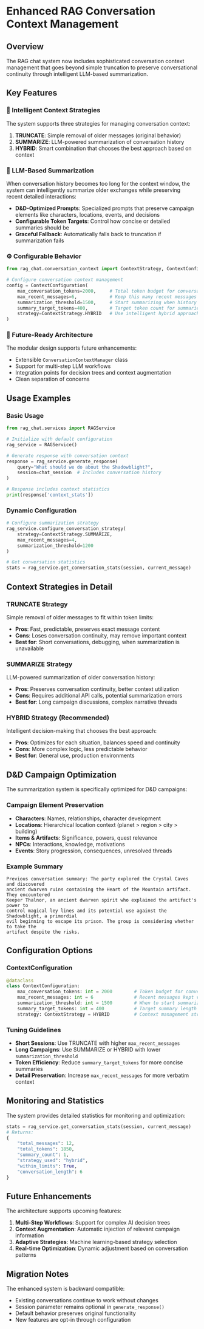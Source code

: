 # Enhanced RAG Conversation Context Management

## Overview

The RAG chat system now includes sophisticated conversation context management that goes beyond simple truncation to preserve conversational continuity through intelligent LLM-based summarization.

## Key Features

### 🧠 Intelligent Context Strategies

The system supports three strategies for managing conversation context:

1. **TRUNCATE**: Simple removal of older messages (original behavior)
2. **SUMMARIZE**: LLM-powered summarization of conversation history
3. **HYBRID**: Smart combination that chooses the best approach based on context

### 📝 LLM-Based Summarization

When conversation history becomes too long for the context window, the system can intelligently summarize older exchanges while preserving recent detailed interactions:

- **D&D-Optimized Prompts**: Specialized prompts that preserve campaign elements like characters, locations, events, and decisions
- **Configurable Token Targets**: Control how concise or detailed summaries should be
- **Graceful Fallback**: Automatically falls back to truncation if summarization fails

### ⚙️ Configurable Behavior

```python
from rag_chat.conversation_context import ContextStrategy, ContextConfiguration

# Configure conversation context management
config = ContextConfiguration(
    max_conversation_tokens=2000,     # Total token budget for conversation
    max_recent_messages=6,            # Keep this many recent messages verbatim
    summarization_threshold=1500,     # Start summarizing when history > this
    summary_target_tokens=400,        # Target token count for summaries
    strategy=ContextStrategy.HYBRID   # Use intelligent hybrid approach
)
```

### 🔮 Future-Ready Architecture

The modular design supports future enhancements:

- Extensible `ConversationContextManager` class
- Support for multi-step LLM workflows
- Integration points for decision trees and context augmentation
- Clean separation of concerns

## Usage Examples

### Basic Usage

```python
from rag_chat.services import RAGService

# Initialize with default configuration
rag_service = RAGService()

# Generate response with conversation context
response = rag_service.generate_response(
    query="What should we do about the Shadowblight?",
    session=chat_session  # Includes conversation history
)

# Response includes context statistics
print(response['context_stats'])
```

### Dynamic Configuration

```python
# Configure summarization strategy
rag_service.configure_conversation_strategy(
    strategy=ContextStrategy.SUMMARIZE,
    max_recent_messages=4,
    summarization_threshold=1200
)

# Get conversation statistics
stats = rag_service.get_conversation_stats(session, current_message)
```

## Context Strategies in Detail

### TRUNCATE Strategy

Simple removal of older messages to fit within token limits:

- **Pros**: Fast, predictable, preserves exact message content
- **Cons**: Loses conversation continuity, may remove important context
- **Best for**: Short conversations, debugging, when summarization is unavailable

### SUMMARIZE Strategy

LLM-powered summarization of older conversation history:

- **Pros**: Preserves conversation continuity, better context utilization
- **Cons**: Requires additional API calls, potential summarization errors
- **Best for**: Long campaign discussions, complex narrative threads

### HYBRID Strategy (Recommended)

Intelligent decision-making that chooses the best approach:

- **Pros**: Optimizes for each situation, balances speed and continuity
- **Cons**: More complex logic, less predictable behavior
- **Best for**: General use, production environments

## D&D Campaign Optimization

The summarization system is specifically optimized for D&D campaigns:

### Campaign Element Preservation

- **Characters**: Names, relationships, character development
- **Locations**: Hierarchical location context (planet > region > city > building)
- **Items & Artifacts**: Significance, powers, quest relevance
- **NPCs**: Interactions, knowledge, motivations
- **Events**: Story progression, consequences, unresolved threads

### Example Summary

```
Previous conversation summary: The party explored the Crystal Caves and discovered 
ancient dwarven ruins containing the Heart of the Mountain artifact. They encountered 
Keeper Thalnor, an ancient dwarven spirit who explained the artifact's power to 
control magical ley lines and its potential use against the Shadowblight, a primordial 
evil beginning to escape its prison. The group is considering whether to take the 
artifact despite the risks.
```

## Configuration Options

### ContextConfiguration

```python
@dataclass
class ContextConfiguration:
    max_conversation_tokens: int = 2000        # Token budget for conversation
    max_recent_messages: int = 6               # Recent messages kept verbatim
    summarization_threshold: int = 1500        # When to start summarizing
    summary_target_tokens: int = 400           # Target summary length
    strategy: ContextStrategy = HYBRID         # Context management strategy
```

### Tuning Guidelines

- **Short Sessions**: Use TRUNCATE with higher `max_recent_messages`
- **Long Campaigns**: Use SUMMARIZE or HYBRID with lower `summarization_threshold`
- **Token Efficiency**: Reduce `summary_target_tokens` for more concise summaries
- **Detail Preservation**: Increase `max_recent_messages` for more verbatim context

## Monitoring and Statistics

The system provides detailed statistics for monitoring and optimization:

```python
stats = rag_service.get_conversation_stats(session, current_message)
# Returns:
{
    "total_messages": 12,
    "total_tokens": 1850,
    "summary_count": 1,
    "strategy_used": "hybrid",
    "within_limits": True,
    "conversation_length": 6
}
```

## Future Enhancements

The architecture supports upcoming features:

1. **Multi-Step Workflows**: Support for complex AI decision trees
2. **Context Augmentation**: Automatic injection of relevant campaign information
3. **Adaptive Strategies**: Machine learning-based strategy selection
4. **Real-time Optimization**: Dynamic adjustment based on conversation patterns

## Migration Notes

The enhanced system is backward compatible:

- Existing conversations continue to work without changes
- Session parameter remains optional in `generate_response()`
- Default behavior preserves original functionality
- New features are opt-in through configuration